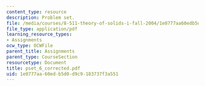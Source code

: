 ```yaml
---
content_type: resource
description: Problem set.
file: /media/courses/8-511-theory-of-solids-i-fall-2004/1e0777aa60edb5d0d9c9183737f3a551_pset_6_corrected.pdf
file_type: application/pdf
learning_resource_types:
- Assignments
ocw_type: OCWFile
parent_title: Assignments
parent_type: CourseSection
resourcetype: Document
title: pset_6_corrected.pdf
uid: 1e0777aa-60ed-b5d0-d9c9-183737f3a551
---
```


